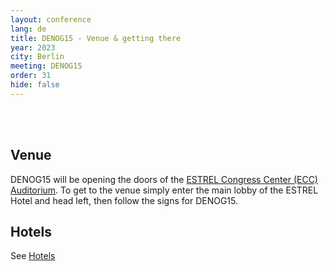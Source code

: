 ```yaml
---
layout: conference
lang: de
title: DENOG15 - Venue & getting there
year: 2023
city: Berlin
meeting: DENOG15
order: 31
hide: false
---
```


<br>
<br>

## Venue

DENOG15 will be opening the doors of the [ESTREL Congress Center (ECC) Auditorium](https://www.estrel.com/de/congress).
To get to the venue simply enter the main lobby of the ESTREL Hotel and head left, then follow the signs for DENOG15.

## Hotels

See [Hotels](/de/meetings/denog15/hotels.html)